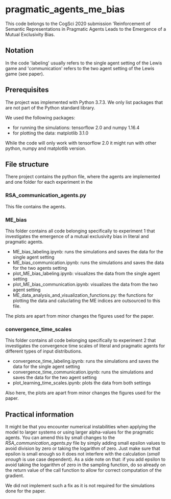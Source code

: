 # pragmatic_agents_me_bias


This code belongs to the CogSci 2020 submission 'Reinforcement of Semantic Representations in Pragmatic Agents Leads to the
Emergence of a Mutual Exclusivity Bias.


## Notation

In the code 'labeling' usually refers to the single agent setting of the Lewis game and 'communication' refers to the two agent setting of the Lewis game (see paper).


## Prerequisites

The project was implemented with Python 3.7.3. We only list packages that are not part of the Python standard library. 

We used the following packages:
* for running the simulations: tensorflow 2.0 and numpy 1.16.4
* for plotting the data: matplotlib 3.1.0

While the code will only work with tensorflow 2.0 it might run with other python, numpy and matplotlib version. 


## File structure 

There project contains the python file, where the agents are implemented and one folder for each experiment in the 

### RSA_communication_agents.py

This file contains the agents. 

### ME_bias

This folder contains all code belonging specifically to experiment 1 that investigates the emergence of a mutual exclusivity bias in literal and pragmatic agents.

* ME_bias_labeling.ipynb: runs the simulations and saves the data for the single agent setting
* ME_bias_communication.ipynb: runs the simulations and saves the data for the two agents setting
* plot_ME_bias_labeling.ipynb: visualizes the data from the single agent setting
* plot_ME_bias_communication.ipynb: visualizes the data from the two agent setting
* ME_data_analysis_and_visualization_functions.py: the functions for plotting the data and caluclating the ME indices are outsourced to this file. 

The plots are apart from minor changes the figures used for the paper. 

### convergence_time_scales 

This folder contains all code belonging specifically to experiment 2 that investigates the convergence time scales of literal and pragmatic agents for different types of input distributions. 

* convergence_time_labeling.ipynb: runs the simulations and saves the data for the single agent setting
* convergence_time_communication.ipynb: runs the simulations and saves the data for the two agent setting
* plot_learning_time_scales.ipynb: plots the data from both settings 

Also here, the plots are apart from minor changes the figures used for the paper. 

## Practical information  

It might be that you encounter numerical instabilities when applying the model to larger systems or using larger alpha-values for the pragmatic agents. You can amend this by small changes to the *RSA_communication_agents.py* file by simply adding small epsilon values to avoid division by zero or taking the logarithm of zero. Just make sure that epsilon is small enough so it does not interfere with the calculation (*small enough* is use case dependent). As a side note on that: if you add epsilon to avoid taking the logarithm of zero in the sampling function, do so already on the return value of the call function to allow for correct computation of the gradient. 

We did not implement such a fix as it is not required for the simulations done for the paper. 